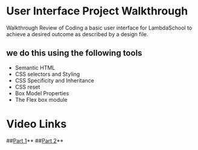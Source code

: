 # User Interface Project Walkthrough
Walkthrough Review of Coding a basic user interface for LambdaSchool to achieve a desired outcome as described by a design file.

## we do this using the following tools
* Semantic HTML
* CSS selectors and Styling 
* CSS Specificity and Inheritance
* CSS reset
* Box Model Properties
* The Flex box module 

# Video Links

##[Part 1](https://drive.google.com/open?id=12-WqYczFCMeIfdR_FuBT3hZ-EgRIBsV2)**
##[Part 2](https://drive.google.com/open?id=17dFSLW-k-HcySZ4ox71DhmNr5b3v3td6)**